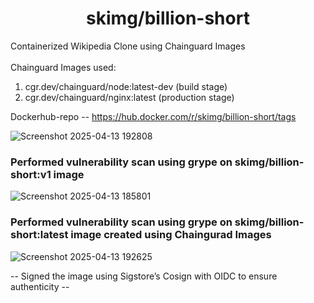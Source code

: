 <h1 align="center">skimg/billion-short</h1>


Containerized Wikipedia Clone using Chainguard Images <br /> <br />
Chainguard Images used: 
  
1. cgr.dev/chainguard/node:latest-dev (build stage) <br />
2. cgr.dev/chainguard/nginx:latest (production stage) <br />

Dockerhub-repo -- https://hub.docker.com/r/skimg/billion-short/tags

![Screenshot 2025-04-13 192808](https://github.com/user-attachments/assets/c08376a5-ca69-414a-b74a-d2c65302e8e5)

<h3> Performed vulnerability scan using grype on skimg/billion-short:v1 image</h3>

![Screenshot 2025-04-13 185801](https://github.com/user-attachments/assets/e61cc5ff-9e59-4f3a-81fc-63eea779ad0b)

<h3> Performed vulnerability scan using grype on skimg/billion-short:latest  image created using Chaingurad Images </h3>

![Screenshot 2025-04-13 192625](https://github.com/user-attachments/assets/1ff263b4-e534-45c5-b162-ad22353b18e6)

-- Signed the image using Sigstore’s Cosign with OIDC to ensure authenticity --

